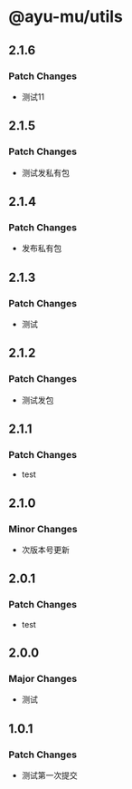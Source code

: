 # @ayu-mu/utils

## 2.1.6

### Patch Changes

- 测试11

## 2.1.5

### Patch Changes

- 测试发私有包

## 2.1.4

### Patch Changes

- 发布私有包

## 2.1.3

### Patch Changes

- 测试

## 2.1.2

### Patch Changes

- 测试发包

## 2.1.1

### Patch Changes

- test

## 2.1.0

### Minor Changes

- 次版本号更新

## 2.0.1

### Patch Changes

- test

## 2.0.0

### Major Changes

- 测试

## 1.0.1

### Patch Changes

- 测试第一次提交
